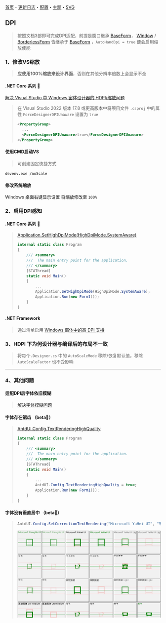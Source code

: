 ﻿[首页](Home.md)・[更新日志](UpdateLog.md)・[配置](Config.md)・[主题](Theme.md)・[SVG](SVG.md)

## DPI

> 按照文档3部即可完成DPI适配，前提是窗口继承 [BaseForm](Form/BaseForm.md)，
> [Window](Form/Window.md) / [BorderlessForm](Form/BorderlessForm.md) 皆继承于 [BaseForm](Form/BaseForm.md) ，`AutoHandDpi = true` 便会启用缩放使能

### 1、修改VS缩放

> **应使用100%缩放来设计界面**，否则在其他分辨率倍数上会显示不全

#### .NET Core 系列 👏

[解决 Visual Studio 中 Windows 窗体设计器的 HDPI/缩放问题](https://learn.microsoft.com/zh-cn/visualstudio/designers/disable-dpi-awareness?view=vs-2022)

> 在 Visual Studio 2022 版本 17.8 或更高版本中将项目文件 `.csproj` 中的属性 `ForceDesignerDPIUnaware` 设置为 `true`
>
>```xml
><PropertyGroup>
>   ...
>   <ForceDesignerDPIUnaware>true</ForceDesignerDPIUnaware>
></PropertyGroup>

#### 使用CMD启动VS

> 可创建固定快捷方式

```shell
devenv.exe /noScale
```

#### 修改系统缩放

Windows 桌面右键显示设置 将缩放修改至 `100%`


### 2、启用DPI感知

#### .NET Core 系列 👏

> [Application.SetHighDpiMode(HighDpiMode.SystemAware)](https://learn.microsoft.com/zh-cn/dotnet/api/system.windows.forms.application.sethighdpimode?view=windowsdesktop-8.0)
> ``` csharp
> internal static class Program
> {
>     /// <summary>
>     ///  The main entry point for the application.
>     /// </summary>
>     [STAThread]
>     static void Main()
>     {
>         ...
>         Application.SetHighDpiMode(HighDpiMode.SystemAware);
>         Application.Run(new Form1());
>     }
> }
> ```

#### .NET Framework

> 通过清单启用 [Windows 窗体中的高 DPI 支持](https://learn.microsoft.com/zh-cn/dotnet/desktop/winforms/high-dpi-support-in-windows-forms?view=netframeworkdesktop-4.8)

### 3、HDPI 下为何设计器与编译后的布局不一致

> 将每个`.Designer.cs` 中的 `AutoScaleMode` 移除/恢复默认值，移除 `AutoScaleFactor` 也不受影响

---

### 4、其他问题

#### 适配DPI后字体依旧模糊

> [解决字体模糊问题](BlurredFont.md)

#### 字体存在锯齿 （beta🔴）

> [AntdUI.Config.TextRenderingHighQuality](Config.md#文本高质量呈现)
> ``` csharp
> internal static class Program
> {
>     /// <summary>
>     ///  The main entry point for the application.
>     /// </summary>
>     [STAThread]
>     static void Main()
>     {
>         ...
>         AntdUI.Config.TextRenderingHighQuality = true;
>         Application.Run(new Form1());
>     }
> }
> ```

#### 字体没有垂直居中 （beta🔴）

> ``` csharp
> AntdUI.Config.SetCorrectionTextRendering("Microsoft YaHei UI", "宋体"); //需要修正的字体列表
> ```
> ![CorrectionTextRendering](Img/CorrectionTextRendering.jpg)